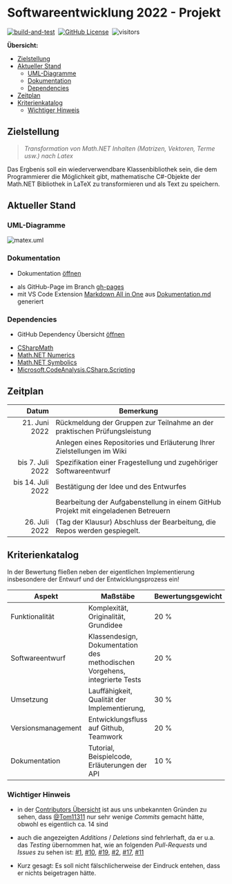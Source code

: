 
# Softwareentwicklung 2022 - Projekt <!-- omit in toc -->


[![build-and-test](https://github.com/Ifi-Softwareentwicklung-SoSe2022/SWE22_Projekt/actions/workflows/build-and-test.yml/badge.svg?branch=main)](https://github.com/Ifi-Softwareentwicklung-SoSe2022/SWE22_Projekt/actions/workflows/build-and-test.yml)&nbsp;
[![GitHub License](https://img.shields.io/badge/license-MIT-green)](LICENSE)&nbsp;
![visitors](https://visitor-badge.laobi.icu/badge?page_id=Ifi-Softwareentwicklung-SoSe2022/SWE22_Projekt/devlop)&nbsp;

**Übersicht:**

- [Zielstellung](#zielstellung)
- [Aktueller Stand](#aktueller-stand)
  - [UML-Diagramme](#uml-diagramme)
  - [Dokumentation](#dokumentation)
  - [Dependencies](#dependencies)
- [Zeitplan](#zeitplan)
- [Kriterienkatalog](#kriterienkatalog)
  - [Wichtiger Hinweis](#wichtiger-hinweis)

## Zielstellung

>*Transformation von Math.NET Inhalten (Matrizen, Vektoren, Terme usw.) nach Latex*

Das Ergbenis soll ein wiederverwendbare Klassenbibliothek sein, die dem Programmierer die Möglichkeit gibt, mathematische C#-Objekte der Math.NET Bibliothek in LaTeX zu transformieren und als Text zu speichern.

## Aktueller Stand

### UML-Diagramme

![matex.uml](http://www.plantuml.com/plantuml/png/lLLXJo8n4Ftkh-X7YSXl4BHmN0GtovwQN2wcB0CqjzkIxYnYYF_zkgM55jd4Mmr-OMRxvhrf-phU5CWKbdbsSP5ch2Z8asAh5IYolI3whzCXSwd8hHHplkX42X3V8iK5Sh7GYmQprHJ8qtToHGfKrOA7kxIV43ROge6F9VvdHGsyxTPPXg24Bbf3wyG-UegbVm57SWO5gT-6uRVOmkbCTtbYv0AYj5GAX4bQtyvul2Bp5LDm3gtVVtorehdSnxjftCAxTQkzKB8zRcegPKP2kvw431T2AkZp3EWcXHLoAGfhc6DyjOc-L3d3mekFKSESBS31lEGOzwGuxdPp28ynuH6ur27hVNlF43O_WCr0rI0cR0ttCcNLVeF3N9DjJSc8uJAHXlho4LAKYgpDJ-iJ1JfMV4Doy_EP0dy6w0PTXtIpaWg3sMGmEZvvlTsYkYd7bbNKUn_EUGQ2vT1gNDaEF87x-2kCdYzUNVWLFjz3xZb-9wVsvTHBltlhTKTyBftw0pn_1tN7xHu2hwPD_Kimm-WJJw5PQJkSVFoGx4YlhyaIiXKeCYz5QkQi_XRgNHizSpfc95zw6dl1QJcVWserhcpleDmC_iFGFqqO0vjzv9CbXfpDY-iRCcCFH9bxRh63xueyFD8u7jvHctQZY8xlN9AyJ99kd3XhI96z6Nzu_keaz5clsOhXU4BZvANRJsZySlTm-sj4nuuaGFHe_o6c1uWMTLtwxFisasT7C7BTQM7NMAg08HJadYNmJ6OoBNCGI5uvBidI_FVIg4FPNbPBMitWRJhH7XqCnpRs6WpzwS0_ey4-eYxiZI8RHMFtRJ3issZoEAWuRq3CoZpx1m00)

### Dokumentation

- Dokumentation [öffnen](https://ifi-softwareentwicklung-sose2022.github.io/SWE22_Projekt)
<!--  -->
- als GitHub-Page im Branch [gh-pages](https://github.com/Ifi-Softwareentwicklung-SoSe2022/SWE22_Projekt/tree/gh-pages)
- mit VS Code Extension [Markdown All in One](https://marketplace.visualstudio.com/items?itemName=yzhang.markdown-all-in-one) aus [Dokumentation.md](https://github.com/Ifi-Softwareentwicklung-SoSe2022/SWE22_Projekt/blob/gh-pages/docs/Dokumentation.md) generiert

### Dependencies

- GitHub Dependency Übersicht [öffnen](https://github.com/Ifi-Softwareentwicklung-SoSe2022/SWE22_Projekt/network/dependencies)
<!--  -->
- [CSharpMath](https://www.nuget.org/packages/CSharpMath)
- [Math.NET Numerics](https://www.nuget.org/packages/MathNet.Numerics)
- [Math.NET Symbolics](https://www.nuget.org/packages/MathNet.Symbolics)
- [Microsoft.CodeAnalysis.CSharp.Scripting](https://www.nuget.org/packages/Microsoft.CodeAnalysis.CSharp.Scripting)  

## Zeitplan

|             Datum | Bemerkung                                                                           |
| -----------------:| ----------------------------------------------------------------------------------- |
|     21. Juni 2022 | Rückmeldung der Gruppen zur Teilnahme an der praktischen Prüfungsleistung           |
|                   | Anlegen eines Repositories und Erläuterung Ihrer Zielstellungen im Wiki             |
|  bis 7. Juli 2022 | Spezifikation einer Fragestellung und zugehöriger Softwareentwurf                   |
| bis 14. Juli 2022 | Bestätigung der Idee und des Entwurfes                                              |
|                   | Bearbeitung der Aufgabenstellung in einem GitHub Projekt mit eingeladenen Betreuern |
|     26. Juli 2022 | (Tag der Klausur) Abschluss der Bearbeitung, die Repos werden gespiegelt.           | 

## Kriterienkatalog

In der Bewertung fließen neben der eigentlichen Implementierung insbesondere der Entwurf und der Entwicklungsprozess ein!

| Aspekt             | Maßstäbe                                                                   | Bewertungsgewicht |
| ------------------ | -------------------------------------------------------------------------- | ----------------- |
| Funktionalität     | Komplexität, Originalität, Grundidee                                       | 20 %              |
| Softwareentwurf    | Klassendesign, Dokumentation des methodischen Vorgehens, integrierte Tests | 20 %              |
| Umsetzung          | Lauffähigkeit, Qualität der Implementierung,                               | 30 %              |
| Versionsmanagement | Entwicklungsfluss auf Github, Teamwork                                     | 20 %              |
| Dokumentation      | Tutorial, Beispielcode, Erläuterungen der API                              | 10 %              |

### Wichtiger Hinweis

- in der [Contributors Übersicht](https://github.com/Ifi-Softwareentwicklung-SoSe2022/SWE22_Projekt/graphs/contributors?type=c) ist aus uns unbekannten Gründen zu sehen, dass [@Tom11311](https://github.com/Tom11311) nur sehr wenige *Commits* gemacht hätte, obwohl es eigentlich ca. 14 sind

- auch die angezeigten *Additions* / *Deletions* sind fehrlerhaft, da er u.a. das *Testing* übernommen hat, wie an folgenden *Pull-Requests* und *Issues* zu sehen ist:
  [#1](https://github.com/Ifi-Softwareentwicklung-SoSe2022/SWE22_Projekt/issues/1),
  [#10](https://github.com/Ifi-Softwareentwicklung-SoSe2022/SWE22_Projekt/issues/10),
  [#19](https://github.com/Ifi-Softwareentwicklung-SoSe2022/SWE22_Projekt/issues/19),
  [#2](https://github.com/Ifi-Softwareentwicklung-SoSe2022/SWE22_Projekt/pull/2),
  [#17](https://github.com/Ifi-Softwareentwicklung-SoSe2022/SWE22_Projekt/pull/17),
  [#11](https://github.com/Ifi-Softwareentwicklung-SoSe2022/SWE22_Projekt/pull/11)

- Kurz gesagt: Es soll nicht fälschlicherweise der Eindruck entehen, dass er nichts beigetragen hätte.
